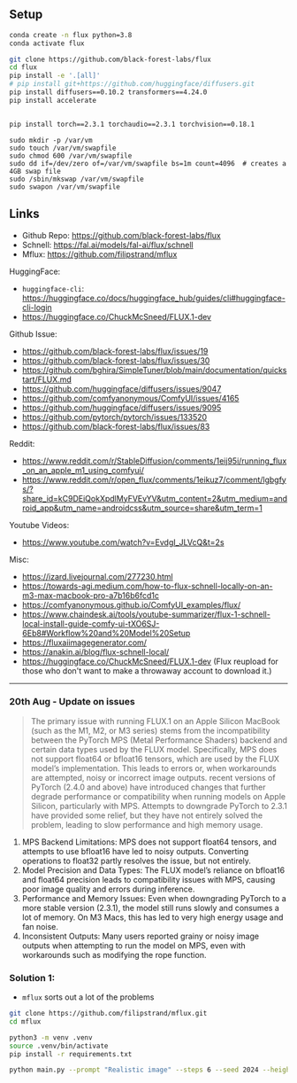 

## Setup

```bash
conda create -n flux python=3.8
conda activate flux

git clone https://github.com/black-forest-labs/flux
cd flux
pip install -e '.[all]'
# pip install git+https://github.com/huggingface/diffusers.git
pip install diffusers==0.10.2 transformers==4.24.0
pip install accelerate


pip install torch==2.3.1 torchaudio==2.3.1 torchvision==0.18.1
```



```
sudo mkdir -p /var/vm
sudo touch /var/vm/swapfile
sudo chmod 600 /var/vm/swapfile
sudo dd if=/dev/zero of=/var/vm/swapfile bs=1m count=4096  # creates a 4GB swap file
sudo /sbin/mkswap /var/vm/swapfile
sudo swapon /var/vm/swapfile

```


## Links

- Github Repo: https://github.com/black-forest-labs/flux
- Schnell: https://fal.ai/models/fal-ai/flux/schnell
- Mflux: https://github.com/filipstrand/mflux 

HuggingFace:
- `huggingface-cli`: https://huggingface.co/docs/huggingface_hub/guides/cli#huggingface-cli-login
- https://huggingface.co/ChuckMcSneed/FLUX.1-dev

Github Issue:
- https://github.com/black-forest-labs/flux/issues/19
- https://github.com/black-forest-labs/flux/issues/30
- https://github.com/bghira/SimpleTuner/blob/main/documentation/quickstart/FLUX.md
- https://github.com/huggingface/diffusers/issues/9047
- https://github.com/comfyanonymous/ComfyUI/issues/4165
- https://github.com/huggingface/diffusers/issues/9095
- https://github.com/pytorch/pytorch/issues/133520
- https://github.com/black-forest-labs/flux/issues/83

Reddit:
- https://www.reddit.com/r/StableDiffusion/comments/1eij95i/running_flux_on_an_apple_m1_using_comfyui/
- https://www.reddit.com/r/open_flux/comments/1eikuz7/comment/lgbgfys/?share_id=kC9DEiQokXpdlMyFVEvYV&utm_content=2&utm_medium=android_app&utm_name=androidcss&utm_source=share&utm_term=1

Youtube Videos:
- https://www.youtube.com/watch?v=EvdgI_JLVcQ&t=2s

Misc:
- https://izard.livejournal.com/277230.html
- https://towards-agi.medium.com/how-to-flux-schnell-locally-on-an-m3-max-macbook-pro-a7b16b6fcd1c
- https://comfyanonymous.github.io/ComfyUI_examples/flux/
- https://www.chaindesk.ai/tools/youtube-summarizer/flux-1-schnell-local-install-guide-comfy-ui-tXO6SJ-6Eb8#Workflow%20and%20Model%20Setup
- https://fluxaiimagegenerator.com/
- https://anakin.ai/blog/flux-schnell-local/
- https://huggingface.co/ChuckMcSneed/FLUX.1-dev (Flux reupload for those who don't want to make a throwaway account to download it.)



---


### 20th Aug - Update on issues


> The primary issue with running FLUX.1 on an Apple Silicon MacBook (such as the M1, M2, or M3 series) stems from the incompatibility between the PyTorch MPS (Metal Performance Shaders) backend and certain data types used by the FLUX model. Specifically, MPS does not support float64 or bfloat16 tensors, which are used by the FLUX model’s implementation. This leads to errors or, when workarounds are attempted, noisy or incorrect image outputs. recent versions of PyTorch (2.4.0 and above) have introduced changes that further degrade performance or compatibility when running models on Apple Silicon, particularly with MPS. Attempts to downgrade PyTorch to 2.3.1 have provided some relief, but they have not entirely solved the problem, leading to slow performance and high memory usage.


1.	MPS Backend Limitations: MPS does not support float64 tensors, and attempts to use bfloat16 have led to noisy outputs. Converting operations to float32 partly resolves the issue, but not entirely.
2.	Model Precision and Data Types: The FLUX model’s reliance on bfloat16 and float64 precision leads to compatibility issues with MPS, causing poor image quality and errors during inference.
3.	Performance and Memory Issues: Even when downgrading PyTorch to a more stable version (2.3.1), the model still runs slowly and consumes a lot of memory. On M3 Macs, this has led to very high energy usage and fan noise.
4.	Inconsistent Outputs: Many users reported grainy or noisy image outputs when attempting to run the model on MPS, even with workarounds such as modifying the rope function.


### Solution 1:


- `mflux` sorts out a lot of the problems 

```bash
git clone https://github.com/filipstrand/mflux.git
cd mflux

python3 -m venv .venv
source .venv/bin/activate
pip install -r requirements.txt

python main.py --prompt "Realistic image" --steps 6 --seed 2024 --height 1024 --width 1024
```

